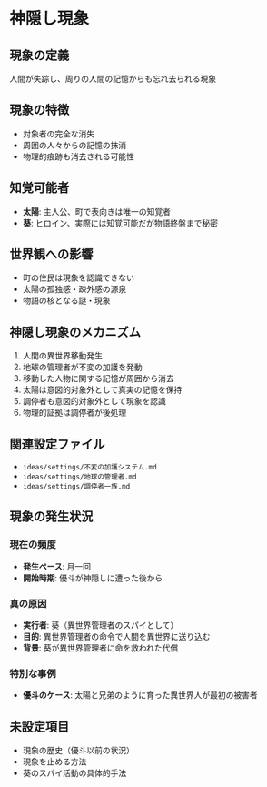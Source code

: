 # 神隠し現象

## 現象の定義
人間が失踪し、周りの人間の記憶からも忘れ去られる現象

## 現象の特徴
- 対象者の完全な消失
- 周囲の人々からの記憶の抹消
- 物理的痕跡も消去される可能性

## 知覚可能者
- **太陽**: 主人公、町で表向きは唯一の知覚者
- **葵**: ヒロイン、実際には知覚可能だが物語終盤まで秘密

## 世界観への影響
- 町の住民は現象を認識できない
- 太陽の孤独感・疎外感の源泉
- 物語の核となる謎・現象

## 神隠し現象のメカニズム
1. 人間の異世界移動発生
2. 地球の管理者が不変の加護を発動
3. 移動した人物に関する記憶が周囲から消去
4. 太陽は意図的対象外として真実の記憶を保持
5. 調停者も意図的対象外として現象を認識
6. 物理的証拠は調停者が後処理

## 関連設定ファイル
- `ideas/settings/不変の加護システム.md`
- `ideas/settings/地球の管理者.md`
- `ideas/settings/調停者一族.md`

## 現象の発生状況

### 現在の頻度
- **発生ペース**: 月一回
- **開始時期**: 優斗が神隠しに遭った後から

### 真の原因
- **実行者**: 葵（異世界管理者のスパイとして）
- **目的**: 異世界管理者の命令で人間を異世界に送り込む
- **背景**: 葵が異世界管理者に命を救われた代償

### 特別な事例
- **優斗のケース**: 太陽と兄弟のように育った異世界人が最初の被害者

## 未設定項目
- 現象の歴史（優斗以前の状況）
- 現象を止める方法
- 葵のスパイ活動の具体的手法
